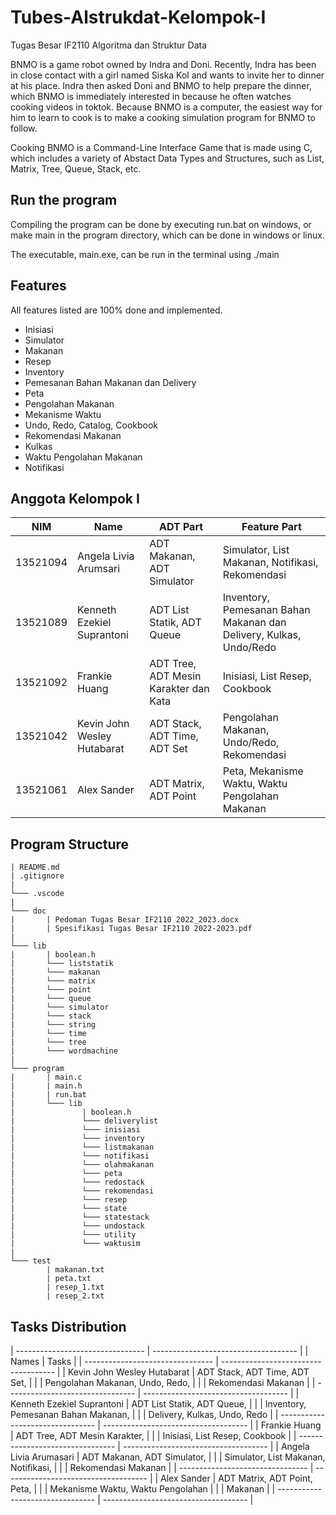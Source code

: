 # Tubes-Alstrukdat-Kelompok-I

Tugas Besar IF2110 Algoritma dan Struktur Data

BNMO is a game robot owned by Indra and Doni. Recently, Indra has been in close contact with a girl named Siska Kol and wants to invite her to dinner at his place. Indra then asked Doni and BNMO to help prepare the dinner, which BNMO is immediately interested in because he often watches cooking videos in toktok. Because BNMO is a computer, the easiest way for him to learn to cook is to make a cooking simulation program for BNMO to follow.

Cooking BNMO is a Command-Line Interface Game that is made using C, which includes a variety of Abstact Data Types and Structures, such as List, Matrix, Tree, Queue, Stack, etc.

## Run the program

Compiling the program can be done by executing run.bat on windows, or make main in the program directory, which can be done in windows or linux.

The executable, main.exe, can be run in the terminal using ./main

## Features

All features listed are 100% done and implemented.

- Inisiasi
- Simulator
- Makanan
- Resep
- Inventory
- Pemesanan Bahan Makanan dan Delivery
- Peta
- Pengolahan Makanan
- Mekanisme Waktu
- Undo, Redo, Catalog, Cookbook
- Rekomendasi Makanan
- Kulkas
- Waktu Pengolahan Makanan
- Notifikasi

## Anggota Kelompok I

| NIM      | Name                        | ADT Part                              | Feature Part                                                       |
| -------- | --------------------------- | ------------------------------------- | ------------------------------------------------------------------ |
| 13521094 | Angela Livia Arumsari       | ADT Makanan, ADT Simulator            | Simulator, List Makanan, Notifikasi, Rekomendasi                   |
| 13521089 | Kenneth Ezekiel Suprantoni  | ADT List Statik, ADT Queue            | Inventory, Pemesanan Bahan Makanan dan Delivery, Kulkas, Undo/Redo | 
| 13521092 | Frankie Huang               | ADT Tree, ADT Mesin Karakter dan Kata | Inisiasi, List Resep, Cookbook                                     |
| 13521042 | Kevin John Wesley Hutabarat | ADT Stack, ADT Time, ADT Set          | Pengolahan Makanan, Undo/Redo, Rekomendasi                         |
| 13521061 | Alex Sander                 | ADT Matrix, ADT Point                 | Peta, Mekanisme Waktu, Waktu Pengolahan Makanan                    |

## Program Structure

```
| README.md
| .gitignore
|
└─── .vscode
|
└─── doc
|       | Pedoman Tugas Besar IF2110 2022_2023.docx
|       | Spesifikasi Tugas Besar IF2110 2022-2023.pdf
|
└─── lib
|       | boolean.h
|       └─── liststatik
|       └─── makanan
|       └─── matrix
|       └─── point
|       └─── queue
|       └─── simulator
|       └─── stack
|       └─── string
|       └─── time
|       └─── tree
|       └─── wordmachine
|
└─── program
|       | main.c
|       | main.h
|       | run.bat
|       └─── lib
|               | boolean.h
|               └─── deliverylist
|               └─── inisiasi
|               └─── inventory
|               └─── listmakanan
|               └─── notifikasi
|               └─── olahmakanan
|               └─── peta
|               └─── redostack
|               └─── rekomendasi
|               └─── resep
|               └─── state
|               └─── statestack
|               └─── undostack
|               └─── utility
|               └─── waktusim
|
└─── test
        | makanan.txt
        | peta.txt
        | resep_1.txt
        | resep_2.txt

```
## Tasks Distribution

| -------------------------------- | ------------------------------------ |
|  Names                           | Tasks                                |
| -------------------------------- | ------------------------------------ |
| Kevin John Wesley Hutabarat      | ADT Stack, ADT Time, ADT Set,        |
|                                  | Pengolahan Makanan, Undo, Redo,      |
|                                  | Rekomendasi Makanan                  |
| -------------------------------- | ------------------------------------ | 
| Kenneth Ezekiel Suprantoni       | ADT List Statik, ADT Queue,          |
|                                  | Inventory, Pemesanan Bahan Makanan,  |
|                                  | Delivery, Kulkas, Undo, Redo         |
| -------------------------------- | ------------------------------------ |
| Frankie Huang                    | ADT Tree, ADT Mesin Karakter,        |
|                                  | Inisiasi, List Resep, Cookbook       |
| -------------------------------- | ------------------------------------ |
| Angela Livia Arumasari           | ADT Makanan, ADT Simulator,          |
|                                  | Simulator, List Makanan, Notifikasi, |
|                                  | Rekomendasi Makanan                  |
| -------------------------------- | ------------------------------------ |
| Alex Sander                      | ADT Matrix, ADT Point, Peta,         |
|                                  | Mekanisme Waktu, Waktu Pengolahan    |
|                                  | Makanan                              |
| -------------------------------- | ------------------------------------ |

